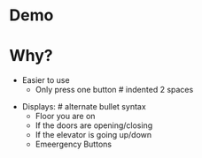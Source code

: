 # Demo

# Why?
- Easier to use
  - Only press one button # indented 2 spaces
* Displays:      # alternate bullet syntax
  * Floor you are on
  * If the doors are opening/closing
  * If the elevator is going up/down
  * Emeergency Buttons
            
